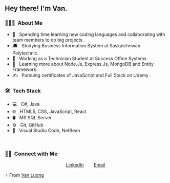 
<h2> Hey there! I'm Van.</h2>

<h3> 👨🏻‍💻 &nbsp;About Me </h3>

- 🤔 &nbsp; Spending time learning new coding languages and collaborating with team members to do big projects .
- 🎓 &nbsp; Studying Business Information System at Saskatchewan Polytechnic.
- 💼 &nbsp; Working as a Technician Student at Success Office Systems.
- 🌱 &nbsp; Learning more about Node.Js, Express.Js, MongoDB and Entity Framework.
- ✍️ &nbsp; Pursuing certificates of JavaScript and Full Stack on Udemy .

<h3> 🛠 &nbsp;Tech Stack</h3>

- 💻 &nbsp;
  C#,
  Java
- 🌐 &nbsp;
  HTML5,
  CSS,
  JavaScript,
  React
- 🛢 &nbsp;
  MS SQL Server
- ⚙️ &nbsp;
  Git,
  GitHub
- 🔧 &nbsp;
  Visual Studio Code,
  NetBean
<br/>

<h3> 🤝🏻 &nbsp;Connect with Me </h3>

<p align="center">
<a href="https://www.linkedin.com/in/thithanhvanluong/">LinkedIn</a>&nbsp &nbsp &nbsp &nbsp
<a href="mailto:luongthi3840@saskpolytech.ca">Email</a>
</p>

⭐️ From [Van Luong](https://github.com/thithanhvanluong)
